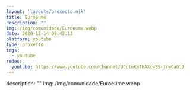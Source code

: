 ```yaml
---
layout: 'layouts/proxecto.njk'
title: Euroeume
description: ""
img: /img/comunidade/Euroeume.webp
date: 2020-12-14 09:42:13
platform: youtube
type: proxecto
tags:
  - youtube
redes:
  youtube: https://www.youtube.com/channel/UCctmKmTHAXcwSS-jrwCaGtQ
---
```

description: ""
img: /img/comunidade/Euroeume.webp
